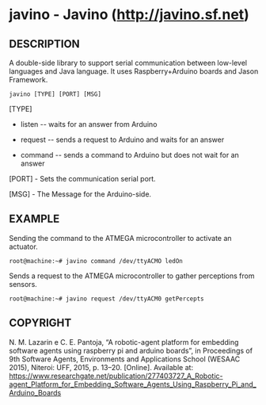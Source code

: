 # javino - Javino (http://javino.sf.net)

## DESCRIPTION
A double-side library to support serial communication between low-level languages and Java language. It uses Raspberry+Arduino boards and Jason Framework.

    javino [TYPE] [PORT] [MSG]

[TYPE] 

+ listen  -- waits for an answer from Arduino

+ request -- sends a request to Arduino and waits for an answer 

+ command -- sends a command to Arduino but does not wait for an answer

[PORT] - Sets the communication serial port.

[MSG] - The Message for the Arduino-side.

## EXAMPLE
Sending the <ledOn> command to the ATMEGA microcontroller to activate an actuator.
```console
root@machine:~# javino command /dev/ttyACMO ledOn
```

Sends a request <getPercept> to the ATMEGA microcontroller to gather perceptions from sensors.
```console
root@machine:~# javino request /dev/ttyACM0 getPercepts
```

## COPYRIGHT
N. M. Lazarin e C. E. Pantoja, “A robotic-agent platform for embedding software agents using raspberry pi and arduino boards”, in Proceedings of 9th Software Agents, Environments and Applications School (WESAAC 2015), Niteroi: UFF, 2015, p. 13–20. [Online]. Available at: https://www.researchgate.net/publication/277403727_A_Robotic-agent_Platform_for_Embedding_Software_Agents_Using_Raspberry_Pi_and_Arduino_Boards

